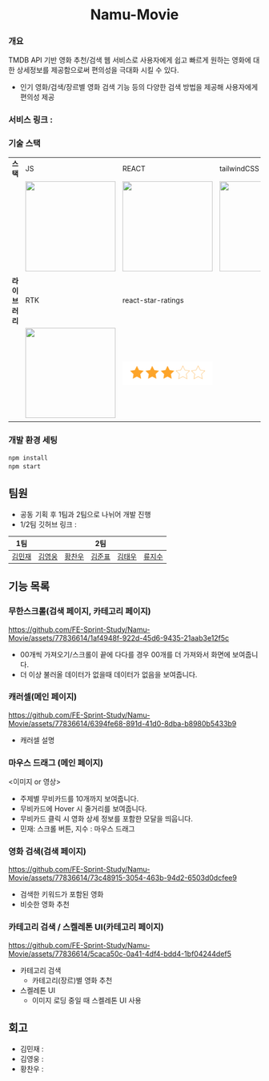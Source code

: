 <div align="center" >
  
# Namu-Movie
</div>

### 개요
TMDB API 기반 영화 추천/검색 웹 서비스로 사용자에게 쉽고 빠르게 원하는 영화에 대한 상세정보를 제공함으로써 편의성을 극대화 시킬 수 있다.
- 인기 영화/검색/장르별 영화 검색 기능 등의 다양한 검색 방법을 제공해 사용자에게 편의성 제공

### 서비스 링크 : 

### 기술 스택
<table>
  <tr>
    <td><strong>스택</strong></td>
    <td>JS</td>
    <td>REACT</td>
    <td>tailwindCSS</td>
    <td>styled-components</td>
  </tr>
  <tr>
    <td></td>
    <td><img src="https://upload.wikimedia.org/wikipedia/commons/thumb/6/6a/JavaScript-logo.png/800px-JavaScript-logo.png" width="180" height="180"/></td>
    <td><img src="https://blog.kakaocdn.net/dn/doBY5S/btrlEmJSNSs/qmgj8lzzHRkt2b0WX5nSN1/img.png" width="180" height="180"/></td>
    <td><img src="https://upload.wikimedia.org/wikipedia/commons/thumb/d/d5/Tailwind_CSS_Logo.svg/2048px-Tailwind_CSS_Logo.svg.png" width="180" height="180"/></td>
    <td><img src="https://i.ibb.co/ydkG6cv/img.png" width="180" height="180"/></td>
  </tr>
  <tr>
    <td><strong>라이브러리</strong></td>
    <td>RTK</td>
    <td>react-star-ratings</td>
    <td></td>
    <td></td>
  </tr>
  <tr>
    <td></td>
    <td><img src="https://img.uxwing.com/wp-content/themes/uxwing/download/brands-social-media/redux-icon.svg" width="180" height="180"/></td>
    <td><img src="https://raw.githubusercontent.com/ami1906/react-star-rating-lite/develop/public/filled.png" width="180"/></td>
    <td></td>
    <td></td>
  </tr>
</table>


### 개발 환경 세팅
```bash
npm install
npm start
```


## 팀원
- 공동 기획 후 1팀과 2팀으로 나뉘어 개발 진행
- 1/2팀 깃허브 링크 : 

| 1팀 |  |  | 2팀 |  |  |
| --- | --- | --- | --- | --- | --- |
| [김민재](https://github.com/crowcrow07) | [김영웅](https://github.com/novice-hero) | [황찬우](https://github.com/HChanWoo) | [김준표](https://github.com/KimJunpyo) | [김태우](https://github.com/TaeWooKim-SCH/) | [류지수](https://github.com/R-jisu) | 


## 기능 목록

### 무한스크롤(검색 페이지, 카테고리 페이지)

https://github.com/FE-Sprint-Study/Namu-Movie/assets/77836614/1af4948f-922d-45d6-9435-21aab3e12f5c

- 00개씩 가져오기/스크롤이 끝에 다다를 경우 00개를 더 가져와서 화면에 보여줍니다.
- 더 이상 불러올 데이터가 없을때 데이터가 없음을 보여줍니다.

### 캐러셀(메인 페이지)

https://github.com/FE-Sprint-Study/Namu-Movie/assets/77836614/6394fe68-891d-41d0-8dba-b8980b5433b9

- 캐러셀 설명

### 마우스 드래그 (메인 페이지)
<이미지 or 영상>
- 주제별 무비카드를 10개까지 보여줍니다.
- 무비카드에 Hover 시 줄거리를 보여줍니다.
- 무비카드 클릭 시 영화 상세 정보를 포함한 모달을 띄웁니다.
- 민재: 스크롤 버튼, 지수 : 마우스 드래그

### 영화 검색(검색 페이지)

https://github.com/FE-Sprint-Study/Namu-Movie/assets/77836614/73c48915-3054-463b-94d2-6503d0dcfee9

- 검색한 키워드가 포함된 영화
- 비슷한 영화 추천

### 카테고리 검색 / 스켈레톤 UI(카테고리 페이지)

https://github.com/FE-Sprint-Study/Namu-Movie/assets/77836614/5caca50c-0a41-4df4-bdd4-1bf04244def5

- 카테고리 검색
  - 카테고리(장르)별 영화 추천
- 스켈레톤 UI
  - 이미지 로딩 중일 때 스켈레톤 UI 사용

## 회고
- 김민재 :
- 김영웅 :
- 황찬우 : 
